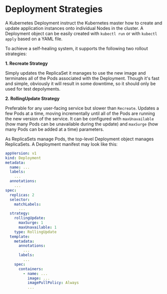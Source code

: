 # Deployment Strategies

A Kubernetes Deployment instruct the Kubernetes master how to create and update application instances onto individual Nodes in the cluster. A Deployment object can be easily created with `kubectl run` or with `kubectl apply` based on a YAML file.

To achieve a self-healing system, it supports the following two rollout strategies:

**1. Recreate Strategy**

Simply updates the ReplicaSet it manages to use the new image and terminates all of the Pods associated with the Deployment. Though it's fast and simple, obviously it will result in some downtime, so it should only be used for test depolyments.


**2. RollingUpdate Strategy**

Preferable for any user-facing service but slower than `Recreate`. Updates a few Pods at a time, moving incrementally until all of the Pods are running the new version of the service. It can be configured with `maxUnavailable` (how many Pods can be unavailable during the update) and `maxSurge` (how many Pods can be added at a time) parameters.

As ReplicaSets manage Pods, the top-level Deployment object manages ReplicaSets. A Deployment manifest may look like this:

```yaml
appVersion: v1
kind: Deployment
metadata:
  name: ...
  labels:
    ...
  annotations:
    ...
spec:
  replicas: 2
  selector:
    matchLabels:
      ...
  strategy:
    rollingUpdate:
      maxSurge: 1
      maxUnavailable: 1
    type: RollingUpdate
  template:
    metadata:
      annotations:
        ...
      labels:
        ...
    spec:
      containers:
        - name: ...
          image: ...
          imagePullPolicy: Always
          ...
```
